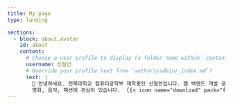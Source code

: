 ```yaml
---
title: My page
type: landing

sections:
  - block: about.avatar
    id: about
    content:
      # Choose a user profile to display (a folder name within `content/authors/`)
      username: 신철언
      # Override your profile text from `authors/admin/_index.md`?
      text: |
        👋 안녕하세요. 전북대학교 컴퓨터공학부 재학중인 신철언입니다. 웹 백엔드 개발 공부를 하고 있으며,
        영화, 음악, 패션에 관심이 있습니다.  {{< icon name="download" pack="fas" >}} {{< staticref "uploads/resume.pdf" "newtab" >}}Download{{< /staticref >}} my resumé as a PDF.
---
```

